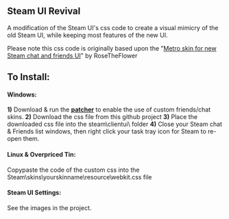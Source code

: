 ## Steam UI Revival
A modification of the Steam UI's css code to create a visual mimicry of the old Steam UI, while keeping most features of the new UI.

Please note this css code is originally based upon the "[Metro skin for new Steam chat and friends UI](https://github.com/RoseTheFlower/newsteamchat)" by RoseTheFlower

## To Install:

#### Windows:
**1)** Download & run the **[patcher](https://github.com/PhantomGamers/EnableNewSteamFriendsSkin)** to enable the use of custom friends/chat skins.
**2)** Download the css file from this github project
**3)** Place the downloaded css file into the steam\clientui\ folder
**4)** Close your Steam chat & Friends list windows, then right click your task tray icon for Steam to re-open them.

#### Linux & Overpriced Tin:
Copypaste the code of the custom css into the Steam\skins\yourskinname\resource\webkit.css file

#### Steam UI Settings:
See the images in the project.
